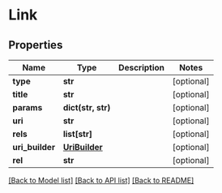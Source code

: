 # Link

## Properties
Name | Type | Description | Notes
------------ | ------------- | ------------- | -------------
**type** | **str** |  | [optional] 
**title** | **str** |  | [optional] 
**params** | **dict(str, str)** |  | [optional] 
**uri** | **str** |  | [optional] 
**rels** | **list[str]** |  | [optional] 
**uri_builder** | [**UriBuilder**](UriBuilder.md) |  | [optional] 
**rel** | **str** |  | [optional] 

[[Back to Model list]](../README.md#documentation-for-models) [[Back to API list]](../README.md#documentation-for-api-endpoints) [[Back to README]](../README.md)


